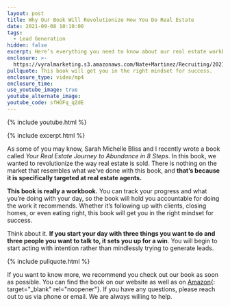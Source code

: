 ```yaml
---
layout: post
title: Why Our Book Will Revolutionize How You Do Real Estate
date: 2021-09-08 10:10:00
tags:
  - Lead Generation
hidden: false
excerpt: Here’s everything you need to know about our real estate workbook.
enclosure: >-
  https://vyralmarketing.s3.amazonaws.com/Nate+Martinez/Recruiting/2021/Why+Our+Book+Will+Revolutionize+How+You+Do+Real+Estate.mp4
pullquote: This book will get you in the right mindset for success.
enclosure_type: video/mp4
enclosure_time:
use_youtube_image: true
youtube_alternate_image:
youtube_code: sfHOFq_qZdE
---
```

{% include youtube.html %}

{% include excerpt.html %}

As some of you may know, Sarah Michelle Bliss and I recently wrote a book called *Your Real Estate Journey to Abundance in 8 Steps*. In this book, we wanted to revolutionize the way real estate is sold. There is nothing on the market that resembles what we’ve done with this book, and **that’s because it is specifically targeted at real estate agents.&nbsp;**

**This book is really a workbook.** You can track your progress and what you’re doing with your day, so the book will hold you accountable for doing the work it recommends. Whether it’s following up with clients, closing homes, or even eating right, this book will get you in the right mindset for success.&nbsp;

Think about it. **If you start your day with three things you want to do and three people you want to talk to, it sets you up for a win**. You will begin to start acting with intention rather than mindlessly trying to generate leads.

{% include pullquote.html %}

If you want to know more, we recommend you check out our book as soon as possible. You can find the book on our website as well as on [Amazon](https://www.amazon.com/Your-Real-Estate-Journey-Abundance/dp/B09BMBF4GD){: target="_blank" rel="noopener"}. If you have any questions, please reach out to us via phone or email. We are always willing to help.

&nbsp;
